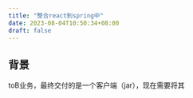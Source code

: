 ```yaml
---
title: "整合react到spring中"
date: 2023-08-04T10:50:34+08:00
draft: false
---
```


## 背景
toB业务，最终交付的是一个客户端（jar），现在需要将其
